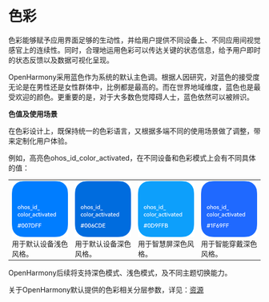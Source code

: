 # 色彩


色彩能够赋予应用界面足够的生动性，并给用户提供不同设备上、不同应用间视觉感官上的连续性。同时，合理地运用色彩可以传达关键的状态信息，给予用户即时的状态反馈以及数据可视化呈现。


OpenHarmony采用蓝色作为系统的默认主色调。根据人因研究，对蓝色的接受度无论是在男性还是女性群体中，比例都是最高的。而在世界地域维度，蓝色也是最受欢迎的颜色。更重要的是，对于大多数色觉障碍人士，蓝色依然可以被辨识。


**色值及使用场景**


在色彩设计上，既保持统一的色彩语言，又根据多端不同的使用场景做了调整，带来定制化用户体验。


例如，高亮色ohos_id_color_activated，在不同设备和色彩模式上会有不同具体的值：


| | | | |
| -------- | -------- | -------- | -------- |
| ![zh-cn_image_0000001268654109](figures/zh-cn_image_0000001268654109.png)<br/>用于默认设备浅色风格。 | ![zh-cn_image_0000001223973992](figures/zh-cn_image_0000001223973992.png)<br/>用于默认设备深色风格。 | ![zh-cn_image_0000001223973996](figures/zh-cn_image_0000001223973996.png)<br/>用于智慧屏深色风格。 | ![zh-cn_image_0000001224333892](figures/zh-cn_image_0000001224333892.png)<br/>用于智能穿戴深色风格。 |


OpenHarmony后续将支持深色模式、浅色模式，及不同主题切换能力。


关于OpenHarmony默认提供的色彩相关分层参数，详见：[资源](resource.md)
